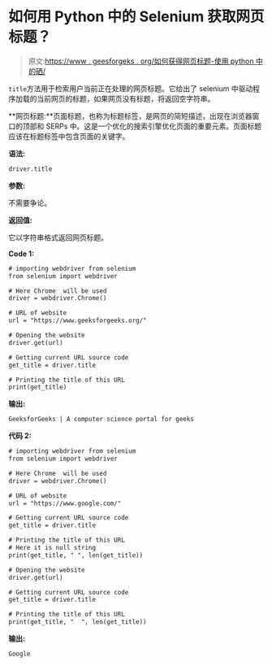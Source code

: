 # 如何用 Python 中的 Selenium 获取网页标题？

> 原文:[https://www . geesforgeks . org/如何获得网页标题-使用 python 中的硒/](https://www.geeksforgeeks.org/how-to-get-title-of-a-webpage-using-selenium-in-python/)

`title`方法用于检索用户当前正在处理的网页标题。它给出了 selenium 中驱动程序加载的当前网页的标题，如果网页没有标题，将返回空字符串。

**网页标题:**页面标题，也称为标题标签，是网页的简短描述，出现在浏览器窗口的顶部和 SERPs 中。这是一个优化的搜索引擎优化页面的重要元素。页面标题应该在标题标签中包含页面的关键字。

**语法:**

```html
driver.title

```

**参数:**

不需要争论。

**返回值:**

它以字符串格式返回网页标题。

**Code 1:**

```html
# importing webdriver from selenium
from selenium import webdriver

# Here Chrome  will be used
driver = webdriver.Chrome()

# URL of website
url = "https://www.geeksforgeeks.org/"

# Opening the website
driver.get(url)

# Getting current URL source code
get_title = driver.title

# Printing the title of this URL
print(get_title)
```

**输出:**

```html
GeeksforGeeks | A computer science portal for geeks
```

**代码 2:**

```html
# importing webdriver from selenium
from selenium import webdriver

# Here Chrome  will be used
driver = webdriver.Chrome()

# URL of website
url = "https://www.google.com/"

# Getting current URL source code
get_title = driver.title

# Printing the title of this URL
# Here it is null string
print(get_title, " ", len(get_title))

# Opening the website
driver.get(url)

# Getting current URL source code
get_title = driver.title

# Printing the title of this URL
print(get_title, "  ", len(get_title))
```

**输出:**

```html
Google

```